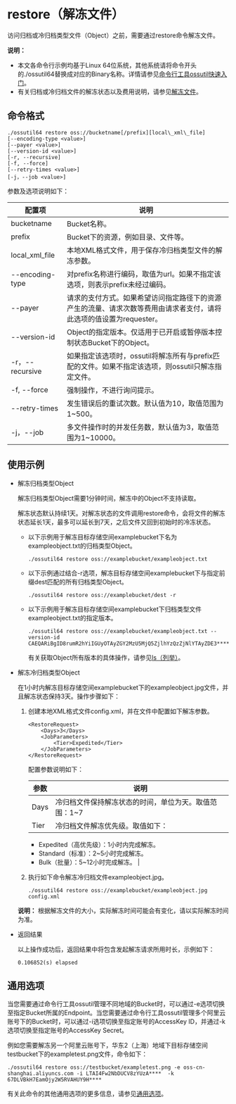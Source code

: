 # restore（解冻文件）

访问归档或冷归档类型文件（Object）之前，需要通过restore命令解冻文件。

**说明：**

-   本文各命令行示例均基于Linux 64位系统，其他系统请将命令开头的./ossutil64替换成对应的Binary名称。详情请参见[命令行工具ossutil快速入门](/intl.zh-CN/快速入门/命令行工具ossutil快速入门.md)。
-   有关归档或冷归档文件的解冻状态以及费用说明，请参见[解冻文件](/intl.zh-CN/开发指南/对象/文件（Object）/管理文件/解冻文件.md)。

## 命令格式

```
./ossutil64 restore oss://bucketname[/prefix][local\_xml\_file]
[--encoding-type <value>]
[--payer <value>]
[--version-id <value>]
[-r, --recursive]
[-f, --force] 
[--retry-times <value>]
[-j，--job <value>]
```

参数及选项说明如下：

|配置项|说明|
|---|--|
|bucketname|Bucket名称。|
|prefix|Bucket下的资源，例如目录、文件等。|
|local\_xml\_file|本地XML格式文件，用于保存冷归档类型文件的解冻参数。|
|--encoding-type|对prefix名称进行编码，取值为url。如果不指定该选项，则表示prefix未经过编码。|
|--payer|请求的支付方式。如果希望访问指定路径下的资源产生的流量、请求次数等费用由请求者支付，请将此选项的值设置为requester。|
|--version-id|Object的指定版本。仅适用于已开启或暂停版本控制状态Bucket下的Object。|
|-r，--recursive|如果指定该选项时，ossutil将解冻所有与prefix匹配的文件。如果不指定该选项，则ossutil只解冻指定文件。|
|-f, --force|强制操作，不进行询问提示。|
|--retry-times|发生错误后的重试次数。默认值为10，取值范围为1~500。|
|-j，--job|多文件操作时的并发任务数，默认值为3，取值范围为1~10000。|

## 使用示例

-   解冻归档类型Object

    解冻归档类型Object需要1分钟时间，解冻中的Object不支持读取。

    解冻状态默认持续1天。对解冻状态的文件调用restore命令，会将文件的解冻状态延长1天，最多可以延长到7天，之后文件又回到初始时的冷冻状态。

    -   以下示例用于解冻目标存储空间examplebucket下名为exampleobject.txt的归档类型Object。

        ```
        ./ossutil64 restore oss://examplebucket/exampleobject.txt
        ```

    -   以下示例通过结合-r选项，解冻目标存储空间examplebucket下与指定前缀dest匹配的所有归档类型Object。

        ```
        ./ossutil64 restore oss://examplebucket/dest -r                         
        ```

    -   以下示例用于解冻目标存储空间examplebucket下归档类型文件exampleobject.txt的指定版本。

        ```
        ./ossutil64 restore oss://examplebucket/exampleobject.txt --version-id  CAEQARiBgID8rumR2hYiIGUyOTAyZGY2MzU5MjQ5ZjlhYzQzZjNlYTAyZDE3****
        ```

        有关获取Object所有版本的具体操作，请参见[ls（列举）](/intl.zh-CN/常用工具/命令行工具ossutil/常用命令/ls（列举）.md)。

-   解冻冷归档类型Object

    在1小时内解冻目标存储空间examplebucket下的exampleobject.jpg文件，并且解冻状态保持3天。操作步骤如下：

    1.  创建本地XML格式文件config.xml，并在文件中配置如下解冻参数。

        ```
        <RestoreRequest>
            <Days>3</Days>
            <JobParameters>
                <Tier>Expedited</Tier>
            </JobParameters>
        </RestoreRequest>
        ```

        配置参数说明如下：

        |参数|说明|
        |--|--|
        |Days|冷归档文件保持解冻状态的时间，单位为天。取值范围：1~7 |
        |Tier|冷归档文件解冻优先级。取值如下：

        -   Expedited（高优先级）：1小时内完成解冻。
        -   Standard（标准）：2~5小时完成解冻。
        -   Bulk（批量）：5~12小时完成解冻。 |

    2.  执行如下命令解冻冷归档文件exampleobject.jpg。

        ```
        ./ossutil64 restore oss://examplebucket/exampleobject.jpg config.xml
        ```

    **说明：** 根据解冻文件的大小，实际解冻时间可能会有变化，请以实际解冻时间为准。

-   返回结果

    以上操作成功后，返回结果中将包含发起解冻请求所用时长，示例如下：

    ```
    0.106852(s) elapsed
    ```


## 通用选项

当您需要通过命令行工具ossutil管理不同地域的Bucket时，可以通过-e选项切换至指定Bucket所属的Endpoint。当您需要通过命令行工具ossutil管理多个阿里云账号下的Bucket时，可以通过-i选项切换至指定账号的AccessKey ID，并通过-k选项切换至指定账号的AccessKey Secret。

例如您需要解冻另一个阿里云账号下，华东2（上海）地域下目标存储空间testbucket下的exampletest.png文件，命令如下：

```
./ossutil64 restore oss://testbucket/exampletest.png -e oss-cn-shanghai.aliyuncs.com -i LTAI4Fw2NbDUCV8zYUzA****  -k 67DLVBkH7EamOjy2W5RVAHUY9H****
```

有关此命令的其他通用选项的更多信息，请参见[通用选项](/intl.zh-CN/常用工具/命令行工具ossutil/查看选项.md)。

